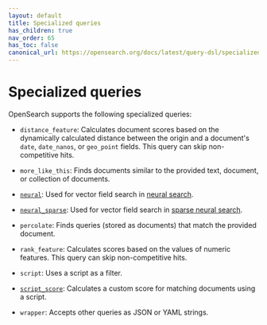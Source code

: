 ```yaml
---
layout: default
title: Specialized queries
has_children: true
nav_order: 65
has_toc: false
canonical_url: https://opensearch.org/docs/latest/query-dsl/specialized/index/
---
```


# Specialized queries

OpenSearch supports the following specialized queries:

- `distance_feature`: Calculates document scores based on the dynamically calculated distance between the origin and a document's `date`, `date_nanos`, or `geo_point` fields. This query can skip non-competitive hits.

- `more_like_this`: Finds documents similar to the provided text, document, or collection of documents.

- [`neural`]({{site.url}}{{site.baseurl}}/query-dsl/specialized/neural/): Used for vector field search in [neural search]({{site.url}}{{site.baseurl}}/search-plugins/neural-search/).

- [`neural_sparse`]({{site.url}}{{site.baseurl}}/query-dsl/specialized/neural-sparse/): Used for vector field search in [sparse neural search]({{site.url}}{{site.baseurl}}/search-plugins/neural-sparse-search/).

- `percolate`: Finds queries (stored as documents) that match the provided document.

- `rank_feature`: Calculates scores based on the values of numeric features. This query can skip non-competitive hits.

- `script`: Uses a script as a filter.

- [`script_score`]({{site.url}}{{site.baseurl}}/query-dsl/specialized/script-score/): Calculates a custom score for matching documents using a script.

- `wrapper`: Accepts other queries as JSON or YAML strings.

